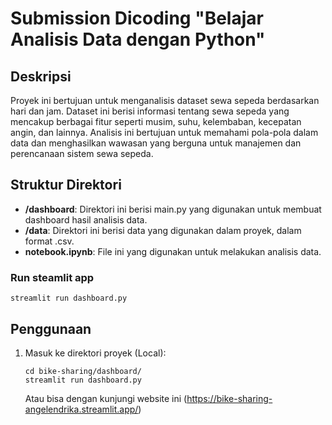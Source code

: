 # Submission Dicoding "Belajar Analisis Data dengan Python"

## Deskripsi

Proyek ini bertujuan untuk menganalisis dataset sewa sepeda berdasarkan hari dan jam. Dataset ini berisi informasi tentang sewa sepeda yang mencakup berbagai fitur seperti musim, suhu, kelembaban, kecepatan angin, dan lainnya. Analisis ini bertujuan untuk memahami pola-pola dalam data dan menghasilkan wawasan yang berguna untuk manajemen dan perencanaan sistem sewa sepeda.

## Struktur Direktori

- **/dashboard**: Direktori ini berisi main.py yang digunakan untuk membuat dashboard hasil analisis data.
- **/data**: Direktori ini berisi data yang digunakan dalam proyek, dalam format .csv.
- **notebook.ipynb**: File ini yang digunakan untuk melakukan analisis data.

### Run steamlit app
```
streamlit run dashboard.py
```

## Penggunaan
1. Masuk ke direktori proyek (Local):

    ```shell
    cd bike-sharing/dashboard/
    streamlit run dashboard.py
    ```
    Atau bisa dengan kunjungi website ini (https://bike-sharing-angelendrika.streamlit.app/)




